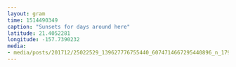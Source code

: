 ```yaml
---
layout: gram
time: 1514490349
caption: "Sunsets for days around here"
latitude: 21.4052281
longitude: -157.7390232
media:
- media/posts/201712/25022529_139627776755440_6074714667295440896_n_17916744991049676.jpg
---
```

